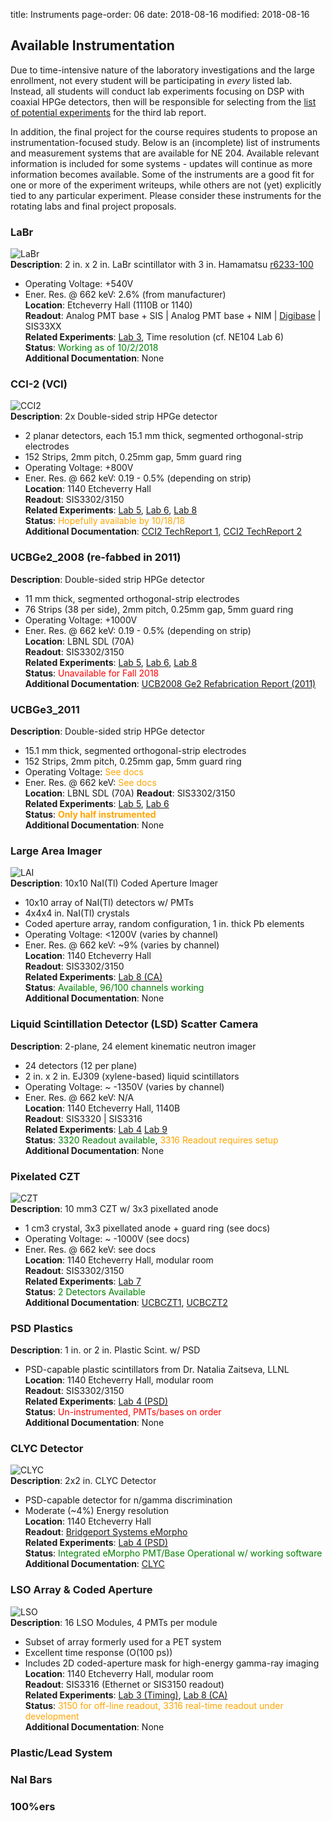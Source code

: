 title: Instruments
page-order: 06
date: 2018-08-16
modified: 2018-08-16

## Available Instrumentation

Due to time-intensive nature of the laboratory investigations and the large
enrollment, not every student will be participating in *every* listed lab.
Instead, all students will conduct lab experiments focusing on DSP with 
coaxial HPGe detectors, then will be responsible for selecting from the
[list of potential experiments]({filename}/labs/writeups.md) for the third lab
report.

In addition, the final project for the course requires students to propose an
instrumentation-focused study.
Below is an (incomplete) list of instruments and measurement systems that are
available for NE 204.
Available relevant information is included for some systems - updates will 
continue as more information becomes available.
Some of the instruments are a good fit for one or more of the experiment
writeups, while others are not (yet) explicitly tied to any particular
experiment.
Please consider these instruments for the rotating labs and final project
proposals.

### LaBr
![LaBr]({filename}/downloads/LaBr.png)   
**Description**: 2 in. x 2 in. LaBr scintillator with 3 in. Hamamatsu
[r6233-100](https://www.hamamatsu.com/eu/en/product/type/R6233/index.html)  
 - Operating Voltage: +540V  
 - Ener. Res. @ 662 keV: 2.6% (from manufacturer)  
**Location**: Etcheverry Hall (1110B or 1140)  
**Readout**: Analog PMT base + SIS | Analog PMT base + NIM | 
             [Digibase](https://www.ortec-online.com/products/electronics/photomultiplier-tube-bases/digibase-e) |
             SIS33XX   
**Related Experiments**: [Lab 3]({filename}/downloads/lab3_writeup.pdf), 
                         Time resolution (cf. NE104 Lab 6)  
**Status**: <font color="green">Working as of 10/2/2018</font>  
**Additional Documentation**: None  

### CCI-2 (VCI)
![CCI2]({filename}/downloads/CCI2.png)    
**Description**: 2x Double-sided strip HPGe detector  
 - 2 planar detectors, each 15.1 mm thick, segmented orthogonal-strip electrodes  
 - 152 Strips, 2mm pitch, 0.25mm gap, 5mm guard ring  
 - Operating Voltage: +800V  
 - Ener. Res. @ 662 keV: 0.19 - 0.5% (depending on strip)  
**Location**: 1140 Etcheverry Hall  
**Readout**: SIS3302/3150  
**Related Experiments**: [Lab 5]({filename}/downloads/lab5_writeup.pdf), 
                         [Lab 6]({filename}/downloads/lab6_writeup.pdf),
                         [Lab 8]({filename}/downloads/lab8_writeup.pdf)  
**Status**: <font color="orange">Hopefully available by 10/18/18</font>  
**Additional Documentation**: [CCI2 TechReport 1](https://bcourses.berkeley.edu/courses/1474357/files/?preview=73814889),
                              [CCI2 TechReport 2](https://bcourses.berkeley.edu/courses/1474357/files/?preview=73814890)   

### UCBGe2\_2008 (re-fabbed in 2011)
**Description**: Double-sided strip HPGe detector  
 - 11 mm thick, segmented orthogonal-strip electrodes  
 - 76 Strips (38 per side), 2mm pitch, 0.25mm gap, 5mm guard ring  
 - Operating Voltage: +1000V  
 - Ener. Res. @ 662 keV: 0.19 - 0.5% (depending on strip)  
**Location**: LBNL SDL (70A)  
**Readout**: SIS3302/3150  
**Related Experiments**: [Lab 5]({filename}/downloads/lab5_writeup.pdf), 
                         [Lab 6]({filename}/downloads/lab6_writeup.pdf),
                         [Lab 8]({filename}/downloads/lab8_writeup.pdf)  
**Status**: <font color="red">Unavailable for Fall 2018</font>    
**Additional Documentation**: [UCB2008 Ge2 Refabrication Report (2011)](https://bcourses.berkeley.edu/courses/1474357/files/?preview=73815778)

### UCBGe3\_2011
**Description**: Double-sided strip HPGe detector  
 - 15.1 mm thick, segmented orthogonal-strip electrodes  
 - 152 Strips, 2mm pitch, 0.25mm gap, 5mm guard ring  
 - Operating Voltage: <font color="orange">See docs</font>  
 - Ener. Res. @ 662 keV: <font color="orange">See docs</font>  
**Location**: LBNL SDL (70A)
**Readout**: SIS3302/3150  
**Related Experiments**: [Lab 5]({filename}/downloads/lab5_writeup.pdf), 
                         [Lab 6]({filename}/downloads/lab6_writeup.pdf)   
**Status**: <font color="orange">**Only half instrumented**</font>  
**Additional Documentation**: None  

### Large Area Imager
![LAI]({filename}/downloads/LAI.png)   
**Description**: 10x10 NaI(Tl) Coded Aperture Imager  
 - 10x10 array of NaI(Tl) detectors w/ PMTs  
 - 4x4x4 in. NaI(Tl) crystals  
 - Coded aperture array, random configuration, 1 in. thick Pb elements   
 - Operating Voltage: <1200V (varies by channel)   
 - Ener. Res. @ 662 keV: ~9% (varies by channel)   
**Location**: 1140 Etcheverry Hall   
**Readout**: SIS3302/3150   
**Related Experiments**:  [Lab 8 (CA)]({filename}/downloads/lab8_writeup.pdf)    
**Status**: <font color="green">Available, 96/100 channels working</font>  
**Additional Documentation**: None  

### Liquid Scintillation Detector (LSD) Scatter Camera
**Description**: 2-plane, 24 element kinematic neutron imager
 - 24 detectors (12 per plane)  
 - 2 in. x 2 in. EJ309 (xylene-based) liquid scintillators  
 - Operating Voltage: ~ -1350V (varies by channel)   
 - Ener. Res. @ 662 keV: N/A  
**Location**: 1140 Etcheverry Hall, 1140B   
**Readout**: SIS3320 | SIS3316   
**Related Experiments**:  [Lab 4]({filename}/downloads/lab4_writeup.pdf)
                          [Lab 9]({filename}/downloads/lab9_writeup.pdf)   
**Status**: <font color="green">3320 Readout available</font>,
            <font color="orange">3316 Readout requires setup</font>   
**Additional Documentation**: None  

### Pixelated CZT
![CZT]({filename}/downloads/PixelatedCZT.png)   
**Description**: 10 mm3 CZT w/ 3x3 pixellated anode   
 - 1 cm3 crystal, 3x3 pixellated anode + guard ring (see docs)  
 - Operating Voltage: ~ -1000V (see docs)  
 - Ener. Res. @ 662 keV: see docs   
**Location**: 1140 Etcheverry Hall, modular room   
**Readout**: SIS3302/3150   
**Related Experiments**:  [Lab 7]({filename}/downloads/lab7_writeup.pdf)  
**Status**: <font color="green">2 Detectors Available</font>  
**Additional Documentation**: [UCBCZT1](https://bcourses.berkeley.edu/courses/1474357/files/?preview=73815805),
                              [UCBCZT2](https://bcourses.berkeley.edu/courses/1474357/files/?preview=73815806)   

### PSD Plastics
**Description**: 1 in. or 2 in. Plastic Scint. w/ PSD  
 - PSD-capable plastic scintillators from Dr. Natalia Zaitseva, LLNL   
**Location**: 1140 Etcheverry Hall, modular room  
**Readout**: SIS3302/3150   
**Related Experiments**:  [Lab 4 (PSD)]({filename}/downloads/lab4_writeup.pdf)    
**Status**: <font color="red">Un-instrumented, PMTs/bases on order</font>  
**Additional Documentation**: None  

### CLYC Detector
![CLYC]({filename}/downloads/CLYC.png)   
**Description**: 2x2 in. CLYC Detector  
 - PSD-capable detector for n/gamma discrimination   
 - Moderate (~4%) Energy resolution  
**Location**: 1140 Etcheverry Hall   
**Readout**: [Bridgeport Systems eMorpho](https://www.bridgeportinstruments.com/products/usb_base/usb_base.html)  
**Related Experiments**:  [Lab 4 (PSD)]({filename}/downloads/lab4_writeup.pdf)    
**Status**: <font color="green">Integrated eMorpho PMT/Base Operational w/ working software</font>    
**Additional Documentation**: [CLYC](http://rmdinc.com/wp-content/uploads/2016/06/CLYC-Properties-5-10-16.pdf)   

### LSO Array & Coded Aperture
![LSO]({filename}/downloads/LSO.png)   
**Description**: 16 LSO Modules, 4 PMTs per module   
 - Subset of array formerly used for a PET system   
 - Excellent time response (O(100 ps))   
 - Includes 2D coded-aperture mask for high-energy gamma-ray imaging   
**Location**: 1140 Etcheverry Hall, modular room   
**Readout**: SIS3316 (Ethernet or SIS3150 readout)   
**Related Experiments**:  [Lab 3 (Timing)]({filename}/downloads/lab3_writeup.pdf),
                          [Lab 8 (CA)]({filename}/downloads/lab8_writeup.pdf)    
**Status**: <font color="orange">3150 for off-line readout, 3316 real-time readout under development</font>    
**Additional Documentation**: None

### Plastic/Lead System

### NaI Bars

### 100%ers

